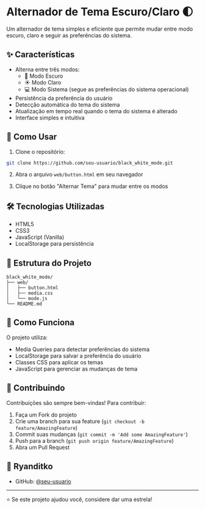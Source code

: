 # Alternador de Tema Escuro/Claro 🌓

Um alternador de tema simples e eficiente que permite mudar entre modo escuro, claro e seguir as preferências do sistema.

## ✨ Características

- Alterna entre três modos:
  - 🌙 Modo Escuro
  - ☀️ Modo Claro
  - 💻 Modo Sistema (segue as preferências do sistema operacional)
- Persistência da preferência do usuário
- Detecção automática do tema do sistema
- Atualização em tempo real quando o tema do sistema é alterado
- Interface simples e intuitiva

## 🚀 Como Usar

1. Clone o repositório:
```bash
git clone https://github.com/seu-usuario/black_white_mode.git
```

2. Abra o arquivo `web/button.html` em seu navegador

3. Clique no botão "Alternar Tema" para mudar entre os modos

## 🛠️ Tecnologias Utilizadas

- HTML5
- CSS3
- JavaScript (Vanilla)
- LocalStorage para persistência

## 📁 Estrutura do Projeto

```
black_white_mode/
├── web/
│   ├── button.html
│   ├── media.css
│   └── mode.js
└── README.md
```

## 🔧 Como Funciona

O projeto utiliza:
- Media Queries para detectar preferências do sistema
- LocalStorage para salvar a preferência do usuário
- Classes CSS para aplicar os temas
- JavaScript para gerenciar as mudanças de tema

## 🤝 Contribuindo

Contribuições são sempre bem-vindas! Para contribuir:

1. Faça um Fork do projeto
2. Crie uma branch para sua feature (`git checkout -b feature/AmazingFeature`)
3. Commit suas mudanças (`git commit -m 'Add some AmazingFeature'`)
4. Push para a branch (`git push origin feature/AmazingFeature`)
5. Abra um Pull Request

## 👤 Ryanditko

- GitHub: [@seu-usuario](https://github.com/ryanditk )

---
⭐️ Se este projeto ajudou você, considere dar uma estrela!
